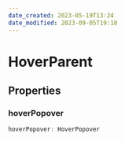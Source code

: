 ```yaml
---
date_created: 2023-05-19T13:24
date_modified: 2023-09-05T19:18
---
```

# HoverParent

## Properties

### hoverPopover

```ts
hoverPopover: HoverPopover
```
